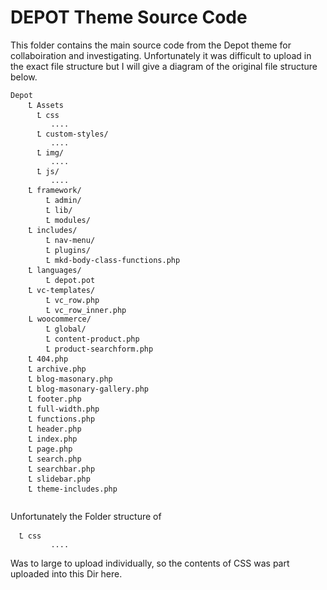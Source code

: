 # DEPOT Theme Source Code

This folder contains the main source code from the Depot theme for collaboiration and investigating.
Unfortunately it was difficult to upload in the exact file structure but I will give a diagram of the original file structure below.

```
Depot
    Ꝉ Assets
      Ꝉ css
         ....
      Ꝉ custom-styles/
         ....
      Ꝉ img/
         ....
      Ꝉ js/
         ....
    Ꝉ framework/
        Ꝉ admin/
        Ꝉ lib/
        Ꝉ modules/
    Ꝉ includes/
        Ꝉ nav-menu/
        Ꝉ plugins/
        Ꝉ mkd-body-class-functions.php
    Ꝉ languages/
        Ꝉ depot.pot
    Ꝉ vc-templates/
        Ꝉ vc_row.php
        Ꝉ vc_row_inner.php
    L woocommerce/
        Ꝉ global/
        Ꝉ content-product.php
        Ꝉ product-searchform.php
    Ꝉ 404.php
    Ꝉ archive.php
    Ꝉ blog-masonary.php
    Ꝉ blog-masonary-gallery.php
    Ꝉ footer.php
    Ꝉ full-width.php
    Ꝉ functions.php
    Ꝉ header.php
    Ꝉ index.php
    Ꝉ page.php
    Ꝉ search.php
    Ꝉ searchbar.php
    Ꝉ slidebar.php
    Ꝉ theme-includes.php
    
```

Unfortunately the Folder structure of 
```
  Ꝉ css
         ....
```
Was to large to upload individually, so the contents of CSS was part uploaded into this Dir here.

    
